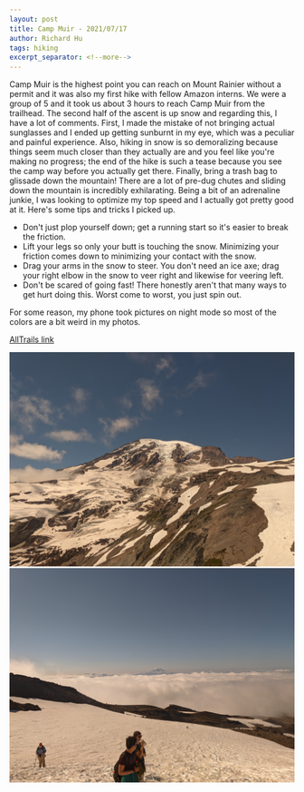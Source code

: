 ```yaml
---
layout: post
title: Camp Muir - 2021/07/17
author: Richard Hu
tags: hiking
excerpt_separator: <!--more-->
---
```


Camp Muir is the highest point you can reach on Mount Rainier without a permit and it was also my first hike with fellow Amazon interns. We were a group of 5 and it took us about 3 hours to reach Camp Muir from the trailhead.<!--more--> The second half of the ascent is up snow and regarding this, I have a lot of comments. First, I made the mistake of not bringing actual sunglasses and I ended up getting sunburnt in my eye, which was a peculiar and painful experience. Also, hiking in snow is so demoralizing because things seem much closer than they actually are and you feel like you're making no progress; the end of the hike is such a tease because you see the camp way before you actually get there. Finally, bring a trash bag to glissade down the mountain! There are a lot of pre-dug chutes and sliding down the mountain is incredibly exhilarating. Being a bit of an adrenaline junkie, I was looking to optimize my top speed and I actually got pretty good at it. Here's some tips and tricks I picked up.

*   Don't just plop yourself down; get a running start so it's easier to break the friction.
*   Lift your legs so only your butt is touching the snow. Minimizing your friction comes down to minimizing your contact with the snow.
*   Drag your arms in the snow to steer. You don't need an ice axe; drag your right elbow in the snow to veer right and likewise for veering left.
*   Don't be scared of going fast! There honestly aren't that many ways to get hurt doing this. Worst come to worst, you just spin out.

For some reason, my phone took pictures on night mode so most of the colors are a bit weird in my photos.

[AllTrails link](https://www.alltrails.com/trail/us/washington/camp-muir-route-via-skyline-trail)

![Mountain View 1](/assets/images/hiking/2021_07_17-camp_muir/1.jpg)
![Mountain View 2](/assets/images/hiking/2021_07_17-camp_muir/2.jpg)
